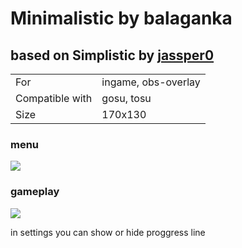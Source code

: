 # Minimalistic by balaganka
## based on Simplistic by <a href="https://github.com/jassper0" target="_blank">jassper0</a>

|||
| ------------- | ------------- |
| For | ingame, obs-overlay |
| Compatible with | gosu, tosu |
| Size |  170x130 |

### menu
<img src="https://i.imgur.com/k339haW.png">

### gameplay
<img src="https://i.imgur.com/2AgSIiN.png">

in settings you can show or hide proggress line